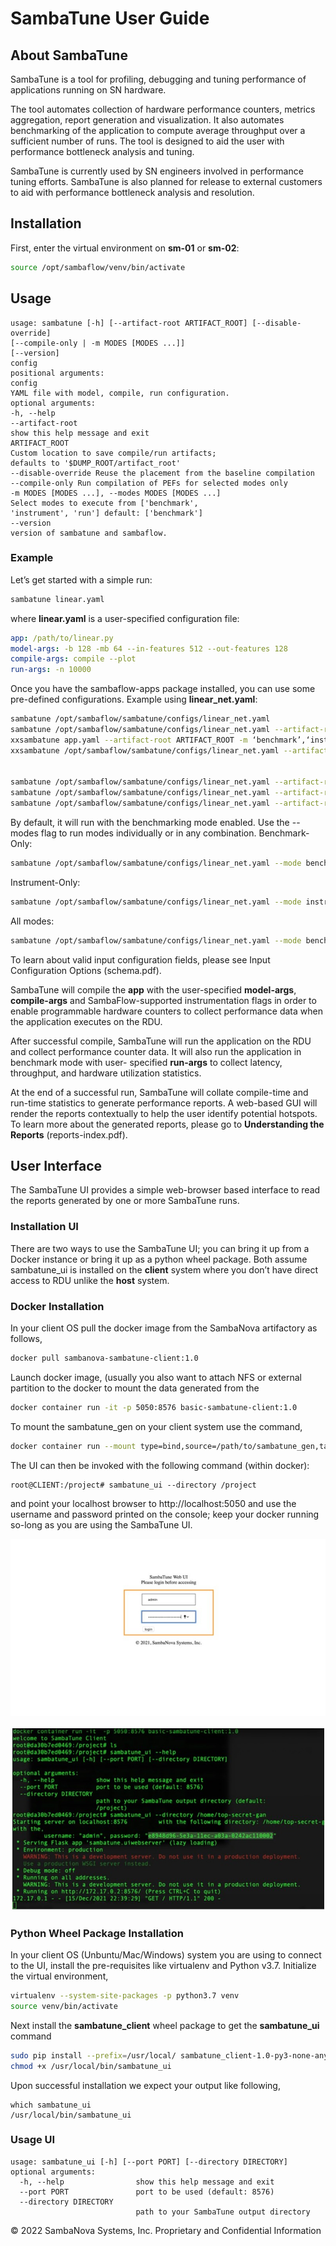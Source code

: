 # SambaTune User Guide

## About SambaTune

SambaTune is a tool for profiling, debugging and tuning performance of applications
running on SN hardware.

The tool automates collection of hardware performance counters, metrics aggregation,
report generation and visualization. It also automates benchmarking of the application
to compute average throughput over a sufficient number of runs. The tool is designed to
aid the user with performance bottleneck analysis and tuning.

SambaTune is currently used by SN engineers involved in performance tuning efforts.
SambaTune is also planned for release to external customers to aid with performance
bottleneck analysis and resolution.

## Installation

First, enter the virtual environment on **sm-01** or **sm-02**:

```bash
source /opt/sambaflow/venv/bin/activate
```

## Usage

```console
usage: sambatune [-h] [--artifact-root ARTIFACT_ROOT] [--disable-override]
[--compile-only | -m MODES [MODES ...]]
[--version]
config
positional arguments:
config
YAML file with model, compile, run configuration.
optional arguments:
-h, --help
--artifact-root
show this help message and exit
ARTIFACT_ROOT
Custom location to save compile/run artifacts;
defaults to '$DUMP_ROOT/artifact_root'
--disable-override Reuse the placement from the baseline compilation
--compile-only Run compilation of PEFs for selected modes only
-m MODES [MODES ...], --modes MODES [MODES ...]
Select modes to execute from ['benchmark',
'instrument', 'run'] default: ['benchmark']
--version
version of sambatune and sambaflow.
```

### Example

Let’s get started with a simple run:

```bash
sambatune linear.yaml
```

where **linear.yaml** is a user-specified configuration file:

```yaml
app: /path/to/linear.py
model-args: -b 128 -mb 64 --in-features 512 --out-features 128
compile-args: compile --plot
run-args: -n 10000
```

Once you have the sambaflow-apps package installed, you can use some pre-defined
configurations. Example using **linear_net.yaml**:

```bash
sambatune /opt/sambaflow/sambatune/configs/linear_net.yaml
sambatune /opt/sambaflow/sambatune/configs/linear_net.yaml --artifact-root . -m 'benchmark'
xxsambatune app.yaml --artifact-root ARTIFACT_ROOT -m ‘benchmark’,‘instrument’,‘train’
xxsambatune /opt/sambaflow/sambatune/configs/linear_net.yaml --artifact-root . -m 'benchmark','instrument','train'


sambatune /opt/sambaflow/sambatune/configs/linear_net.yaml --artifact-root . -m 'benchmark'
sambatune /opt/sambaflow/sambatune/configs/linear_net.yaml --artifact-root . -m 'instrument'
sambatune /opt/sambaflow/sambatune/configs/linear_net.yaml --artifact-root . -m 'run'

```

By default, it will run with the benchmarking mode enabled. Use the --modes flag to run
modes individually or in any combination.
Benchmark-Only:

```bash
sambatune /opt/sambaflow/sambatune/configs/linear_net.yaml --mode benchmark#
```

Instrument-Only:

```bash
sambatune /opt/sambaflow/sambatune/configs/linear_net.yaml --mode instrument#
```

All modes:

```bash
sambatune /opt/sambaflow/sambatune/configs/linear_net.yaml --mode benchmark instrument run#
```

To learn about valid input configuration fields, please see Input Configuration Options (schema.pdf).

SambaTune will compile the **app** with the user-specified **model-args**, **compile-args**
and SambaFlow-supported instrumentation flags in order to enable programmable
hardware counters to collect performance data when the application executes on the
RDU.

After successful compile, SambaTune will run the application on the RDU and collect
performance counter data. It will also run the application in benchmark mode with user-
specified **run-args** to collect latency, throughput, and hardware utilization statistics.

At the end of a successful run, SambaTune will collate compile-time and run-time
statistics to generate performance reports. A web-based GUI will render the reports
contextually to help the user identify potential hotspots. To learn more about the
generated reports, please go to **Understanding the Reports** (reports-index.pdf).

## User Interface

The SambaTune UI provides a simple web-browser based interface to read the reports
generated by one or more SambaTune runs.

### Installation UI

There are two ways to use the SambaTune UI; you can bring it up from a Docker
instance or bring it up as a python wheel package. Both assume sambatune_ui is
installed on the **client** system where you don’t have direct access to RDU unlike the **host**
system.

### Docker Installation

In your client OS pull the docker image from the SambaNova artifactory as follows,

```bash
docker pull sambanova-sambatune-client:1.0
```

Launch docker image, (usually you also want to attach NFS or external partition to the
docker to mount the data generated from the

```bash
docker container run -it -p 5050:8576 basic-sambatune-client:1.0
```

To mount the sambatune_gen on your client system use the command,

```bash
docker container run --mount type=bind,source=/path/to/sambatune_gen,target =/project -it -p 5050:8576 basic-sambatune-client:1.0
```

The UI can then be invoked with the following command (within docker):

```docker
root@CLIENT:/project# sambatune_ui --directory /project
```

and point your localhost browser to http://localhost:5050 and use the username and
password printed on the console; keep your docker running so-long as you are using the
SambaTune UI.

![SambaTune UI](ST_UI.jpg "SambaTune UI")

![SambaTune Console](ST_console.jpg "SambaTune Console")

### Python Wheel Package Installation

In your client OS (Unbuntu/Mac/Windows) system you are using to connect to the UI,
install the pre-requisites like virtualenv and Python v3.7. Initialize the virtual
environment,

```bash
virtualenv --system-site-packages -p python3.7 venv
source venv/bin/activate
```

Next install the **sambatune_client** wheel package to get the **sambatune_ui** command

```bash
sudo pip install --prefix=/usr/local/ sambatune_client-1.0-py3-none-any.whl
chmod +x /usr/local/bin/sambatune_ui
```

Upon successful installation we expect your output like following,

```console
which sambatune_ui
/usr/local/bin/sambatune_ui
```

### Usage UI

```console
usage: sambatune_ui [-h] [--port PORT] [--directory DIRECTORY]
optional arguments:
  -h, --help                show this help message and exit
  --port PORT               port to be used (default: 8576)
  --directory DIRECTORY
                            path to your SambaTune output directory
```

© 2022 SambaNova Systems, Inc. Proprietary and Confidential Information
